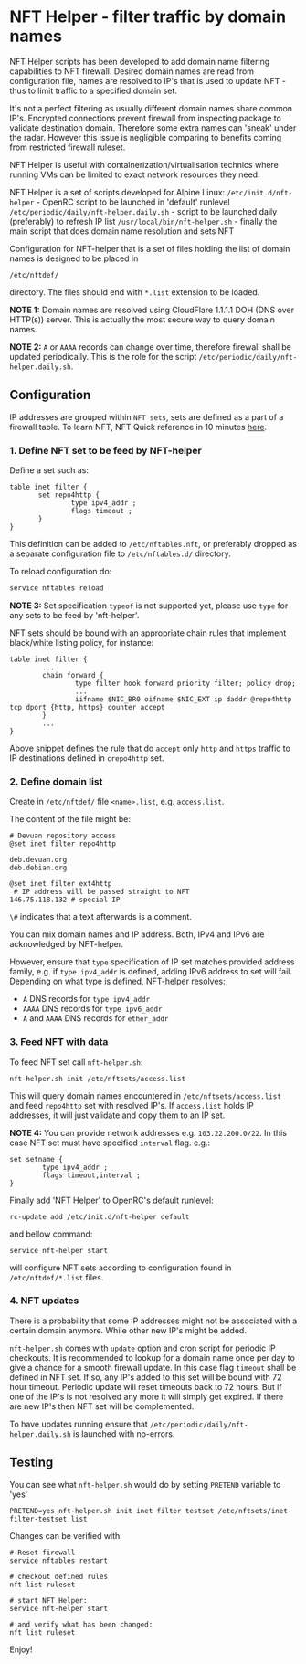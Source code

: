 # NFT Helper - filter traffic by domain names
NFT Helper scripts has been developed to add domain name filtering capabilities to NFT firewall.
Desired domain names are read from configuration file, names are resolved to IP's that is used to
update NFT - thus to limit traffic to a specified domain set.

It's not a perfect filtering as usually different domain names share common IP's. Encrypted connections prevent firewall from inspecting package to validate destination domain. Therefore some extra names can 'sneak' under the radar. However this issue is negligible comparing to benefits coming from restricted firewall ruleset.

NFT Helper is useful with containerization/virtualisation technics where running VMs can be limited to exact network resources they need.

NFT Helper is a set of scripts developed for Alpine Linux:
`/etc/init.d/nft-helper` - OpenRC script to be launched in 'default' runlevel
`/etc/periodic/daily/nft-helper.daily.sh` - script to be launched daily (preferably) to refresh IP list
`/usr/local/bin/nft-helper.sh` - finally the main script that does domain name resolution and sets NFT

Configuration for NFT-helper that is a set of files holding the list of domain names is designed to be placed in
```
/etc/nftdef/
```
directory. The files should end with `*.list` extension to be loaded.


**NOTE 1:**
Domain names are resolved using CloudFlare 1.1.1.1 DOH (DNS over HTTP(s)) server. This is actually the most secure way to query domain names.


**NOTE 2:**
`A` or `AAAA` records can change over time, therefore firewall shall be updated periodically. This is the role for the script `/etc/periodic/daily/nft-helper.daily.sh`.

## Configuration
IP addresses are grouped within `NFT sets`, sets are defined as a part of a firewall table. To learn NFT, NFT Quick reference in 10 minutes [here](https://wiki.nftables.org/wiki-nftables/index.php/Quick_reference-nftables_in_10_minutes).

### 1. Define NFT set to be feed by NFT-helper
Define a set such as:

```
table inet filter {
       set repo4http {
               type ipv4_addr ;
               flags timeout ;
       }
}
```
This definition can be added to `/etc/nftables.nft`, or preferably dropped as a separate configuration file to `/etc/nftables.d/` directory.

To reload configuration do:
```bash
service nftables reload
```

**NOTE 3:**
Set specification `typeof` is not supported yet, please use `type` for any sets to be feed by 'nft-helper'.

NFT sets should be bound with an appropriate chain rules that implement black/white listing policy, for instance:
```
table inet filter {
        ...
        chain forward {
                type filter hook forward priority filter; policy drop;
                ...
                iifname $NIC_BR0 oifname $NIC_EXT ip daddr @repo4http tcp dport {http, https} counter accept
        }
        ...
}
```
Above snippet defines the rule that do `accept` only `http` and `https` traffic to IP destinations defined in `crepo4http` set.

### 2. Define domain list

Create in `/etc/nftdef/` file `<name>.list`, e.g. `access.list`.

The content of the file might be:
```
# Devuan repository access
@set inet filter repo4http

deb.devuan.org
deb.debian.org

@set inet filter ext4http
 # IP address will be passed straight to NFT
146.75.118.132 # special IP
```

`\#` indicates that a text afterwards is a comment.

You can mix domain names and IP address. Both, IPv4 and IPv6 are acknowledged by NFT-helper.

However, ensure that `type` specification of IP set matches provided address family, e.g. if `type ipv4_addr` is defined, adding IPv6 address to set will fail.
Depending on what type is defined, NFT-helper resolves:

* `A` DNS records for `type ipv4_addr`
* `AAAA` DNS records for `type ipv6_addr`
* `A` and `AAAA` DNS records for `ether_addr`

### 3. Feed NFT with data

To feed NFT set call `nft-helper.sh`:
```
nft-helper.sh init /etc/nftsets/access.list
```
This will query domain names encountered in `/etc/nftsets/access.list` and feed `repo4http` set with resolved IP's.
If `access.list` holds IP addresses, it will just validate and copy them to an IP set.

**NOTE 4:**
You can provide network addresses e.g. `103.22.200.0/22`. In this case NFT set must have specified `interval` flag. e.g.:
```
set setname {
        type ipv4_addr ;
        flags timeout,interval ;
}
```

Finally add 'NFT Helper' to OpenRC's default runlevel:
```
rc-update add /etc/init.d/nft-helper default
```

and bellow command:
```
service nft-helper start
```
will configure NFT sets according to configuration found in `/etc/nftdef/*.list` files.

### 4. NFT updates

There is a probability that some IP addresses might not be associated with a certain domain anymore.
While other new IP's might be added.

`nft-helper.sh` comes with `update` option and cron script for periodic IP checkouts. It is recommended to lookup for a domain name once per day to give a chance for a smooth firewall update.
In this case flag `timeout` shall be defined in NFT set.
If so, any IP's added to this set will be bound with 72 hour timeout. Periodic update will reset timeouts
back to 72 hours. But if one of the IP's is not resolved any more it will simply get expired. If there
are new IP's then NFT set will be complemented.

To have updates running ensure that `/etc/periodic/daily/nft-helper.daily.sh` is launched with no-errors.


## Testing
You can see what `nft-helper.sh` would do by setting `PRETEND` variable to 'yes'
```
PRETEND=yes nft-helper.sh init inet filter testset /etc/nftsets/inet-filter-testset.list
```
Changes can be verified with:
```
# Reset firewall
service nftables restart

# checkout defined rules
nft list ruleset

# start NFT Helper:
service nft-helper start

# and verify what has been changed:
nft list ruleset
```

Enjoy!
